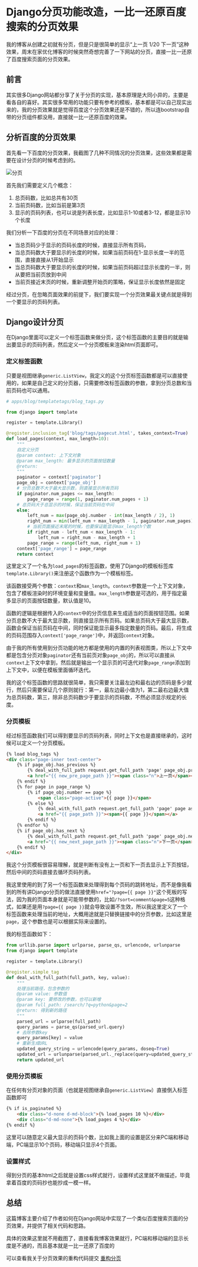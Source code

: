 # Django分页功能改造，一比一还原百度搜索的分页效果

我的博客从创建之初就有分页，但是只是很简单的显示“上一页 1/20 下一页”这种效果，周末在家优化博客的时候突然奇想完善了一下网站的分页，直接一比一还原了百度搜索页面的分页效果。

## 前言

其实很多Django网站都分享了关于分页的实现，基本原理是大同小异的，主要是看各自的喜好。其实很多常用的功能只要有参考的模板，基本都是可以自己现实出来的，我的分页效果就是觉得百度这个分页效果还是不错的，所以连bootstrap自带的分页组件都没用，直接就一比一还原百度的效果。

## 分析百度的分页效果

首先看一下百度的分页效果，我截图了几种不同情况的分页效果，这些效果都是需要在设计分页的时候考虑到的。

![分页](https://tendcode.com/cdn/article/2307/page-cut.png "分页")


首先我们需要定义几个概念：

1. 总页码数，比如总共有30页
2. 当前页码数，比如当前是第3页
3. 显示的页码列表，也可以说是列表长度，比如显示1-10或者3-12，都是显示10个长度
   
我们分析一下百度的分页在不同场景对应的处理：

- 当总页码少于显示的页码长度的时候，直接显示所有页码，
- 当总页码数大于要显示的长度的时候，如果当前页码在1-显示长度一半的范围，直接直接从1开始显示
- 当总页码数大于要显示的长度的时候，如果当前页码超过显示长度的一半，则从要把当前页放到中间
- 当前页接近末页的时候，重新调整开始页的策略，保证显示长度依然是固定

经过分页，在忽略页面效果的前提下，我们要实现一个分页效果最关键点就是得到一个要显示的页码列表。

## Django设计分页

在Django里面可以定义一个标签函数来做分页，这个标签函数的主要目的就是输出要显示的页码列表，然后定义一个分页模板来渲染html页面即可。

### 定义标签函数

只要是视图继承`generic.ListView`，我定义的这个分页标签函数都是可以直接使用的，如果是自己定义的分页器，只需要修改标签函数的参数，拿到分页总数和当前页码也可以通用。

```python
# apps/blog/templatetags/blog_tags.py

from django import template

register = template.Library()

@register.inclusion_tag('blog/tags/pagecut.html', takes_context=True)
def load_pages(context, max_length=10):
    """
    自定义分页
    @param context: 上下文对象
    @param max_length: 最多显示的页面按钮数量
    @return:
    """
    paginator = context['paginator']
    page_obj = context['page_obj']
    # 分页总数不大于最大显示数，则直接显示所有页码
    if paginator.num_pages <= max_length:
        page_range = range(1, paginator.num_pages + 1)
    # 总页码大于总显示的时候，保证当前页码在中间
    else:
        left_num = max(page_obj.number - int(max_length / 2), 1)
        right_num = min(left_num + max_length - 1, paginator.num_pages)
        # 当前页面接近末尾的时候，也要保证能显示max_length个数
        if right_num - left_num < max_length - 1:
            left_num = right_num - max_length + 1
        page_range = range(left_num, right_num + 1)
    context['page_range'] = page_range
    return context
```

这里定义了一个名为`load_pages`的标签函数，使用了Django的模板标签库`template.Library()`来注册这个函数作为一个模板标签。

该函数接受两个参数：`context`和`max_length`。`context`参数是一个上下文对象，包含了模板渲染时的环境变量和变量值。`max_length`参数是可选的，用于指定最多显示的页面按钮数量，默认值是10。

函数的逻辑是根据传入的`context`中的分页信息来生成适当的页面按钮范围。如果分页总数不大于最大显示数，则直接显示所有页码。如果总页码大于最大显示数，函数会保证当前页码在中间，同时保证能显示最多指定数量的页码。最后，将生成的页码范围存入`context['page_range']`中，并返回`context`对象。

由于我的所有使用到分页功能的地方都是使用的内置的列表视图类，所以上下文中都是包含分页对象`paginator`还有当前页对象`page_obj`的，所以可以直接从`context`上下文中拿到，然后就是输出一个显示页的可迭代对象`page_range`添加到上下文中，以便在模板里面循环迭代。

我的这个标签函数的思路就很简单，我只需要关注最左边和最右边的页码是多少就行，然后只需要保证几个原则就行：第一，最左边最小值为1，第二最右边最大值为总页码数，第三，除非总页码数少于要显示的页码数，不然必须显示规定的长度。

### 分页模板

经过标签函数我们可以得到要显示的页码列表，同时上下文也是直接继承的，这时候可以定义一个分页模板。

```html
{% load blog_tags %}
<div class="page-inner text-center">
    {% if page_obj.has_previous %}
        {% deal_with_full_path request.get_full_path 'page' page_obj.previous_page_number as new_pre_page_path %}
        <a href="{{ new_pre_page_path }}"><span class="n">上一页</span></a>
    {% endif %}
    {% for page in page_range %}
        {% if page_obj.number == page %}
            <span class="page-active">{{ page }}</span>
        {% else %}
            {% deal_with_full_path request.get_full_path 'page' page as page_path %}
            <a href="{{ page_path }}"><span>{{ page }}</span></a>
        {% endif %}
    {% endfor %}
    {% if page_obj.has_next %}
        {% deal_with_full_path request.get_full_path 'page' page_obj.next_page_number as new_next_page_path %}
        <a href="{{ new_next_page_path }}"><span class="n">下一页</span></a>
    {% endif %}
</div>

```

我这个分页模板很容易理解，就是判断有没有上一页和下一页去显示上下页按钮，然后中间的页码直接去循环页码列表。

我这里使用的到了另一个标签函数来处理得到每个页码的跳转地址，而不是像我看到的所有讲Django分页的做法直接使用`href="?page={{ page }}"`这个死板的写法，因为我的页面本身就是可能带参数的，比如`/?sort=comment&page=5`这种格式，如果还是用`?page={{ page }}`就会导致设置不生效，所以我这里定义了一个标签函数来处理当前的地址，大概用途就是只替换链接中的分页参数，比如这里是`page`，这个参数也是可以根据实际来设置的。

我的标签函数如下：

```python
from urllib.parse import urlparse, parse_qs, urlencode, urlunparse
from django import template

register = template.Library()

@register.simple_tag
def deal_with_full_path(full_path, key, value):
    """
    处理当前路径，包含参数的
    @param value: 参数值
    @param key: 要修改的参数，也可以新增
    @param full_path: /search/?q=python&page=2
    @return: 得到新的路径
    """
    parsed_url = urlparse(full_path)
    query_params = parse_qs(parsed_url.query)
    # 去除参数key
    query_params[key] = value
    # 重新生成URL
    updated_query_string = urlencode(query_params, doseq=True)
    updated_url = urlunparse(parsed_url._replace(query=updated_query_string))
    return updated_url
```

### 使用分页模板

在任何有分页对象的页面（也就是视图继承自`generic.ListView`）直接倒入标签函数即可

```html
{% if is_paginated %}
    <div class="d-none d-md-block">{% load_pages 10 %}</div>
    <div class="d-md-none">{% load_pages 4 %}</div>
{% endif %}
```

这里可以随意定义最大显示的页码个数，比如我上面的设置是区分来PC端和移动端，PC端显示10个页码，移动端只显示4个页面。

### 设置样式

得到分页的基本html之后就是设置css样式就行，设置样式这里就不做描述，毕竟拿着百度的页码抄也能抄成一模一样。

## 总结

这篇博客主要介绍了作者如何在Django网站中实现了一个类似百度搜索页面的分页效果，并提供了相关代码和思路。

具体的效果这里就不用截图了，直接看我博客效果就行，PC端和移动端的显示长度是不通的，而且基本就是一比一还原了百度的

可以查看我关于分页效果的重构代码提交 [重构分页](https://github.com/Hopetree/izone/commit/d8163acf74683099916ad14d3a1bbdf69fe71905)